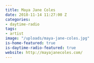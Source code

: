 ```yaml
---
title: Maya Jane Coles
date: 2018-11-14 11:27:00 Z
categories:
- daytime-radio
tags:
- artist
image: "/uploads/maya-jane-coles.jpg"
is-home-featured: true
is-daytime-radio-featured: true
website: http://mayajanecoles.com/
---
```


